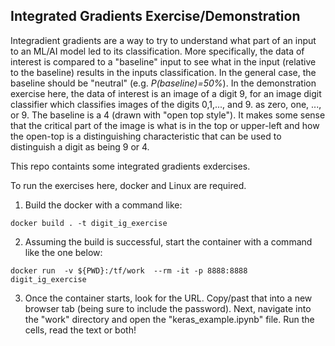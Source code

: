## Integrated Gradients Exercise/Demonstration
 
Integradient gradients are a way to try to understand what part of an input to an ML/AI model led to its classification.  More specifically, the data of interest is compared to a "baseline" input to see what in the input (relative to the baseline) results in the inputs classification. In the general case, the baseline should be "neutral" (e.g. *P(baseline)=50%*).  In the demonstration exercise here, the data of interest is an image of a digit 9, for an image digit classifier which classifies images of the digits 0,1,..., and 9. as zero, one, ..., or 9.  The baseline is a 4 (drawn with "open top style").  It makes some sense that the critical part of the image is what is in the top or upper-left and how the open-top is a distinguishing characteristic that can be used to distinguish a digit as being 9 or 4.

This repo containts some integrated gradients exdercises.

To run the exercises here, docker and Linux are required.

1.  Build the docker with a command like:
```
docker build . -t digit_ig_exercise
```
2.  Assuming the build is successful, start the container with a command like the one below:

```
docker run  -v ${PWD}:/tf/work  --rm -it -p 8888:8888 digit_ig_exercise
```
3.  Once the container starts, look for the URL.  Copy/past that into a new browser tab (being sure to include the password).  Next, navigate into the "work" directory and open the "keras_example.ipynb" file.  Run the cells, read the text or both!

